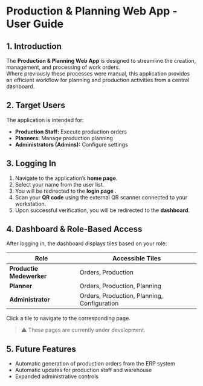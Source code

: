 # Production & Planning Web App - User Guide

## 1. Introduction
The **Production & Planning Web App** is designed to streamline the creation, management, and processing of work orders.  
Where previously these processes were manual, this application provides an efficient workflow for planning and production activities from a central dashboard.

## 2. Target Users
The application is intended for:
- **Production Staff:** Execute production orders
- **Planners:** Manage production planning
- **Administrators (Admins):** Configure settings

## 3. Logging In
1. Navigate to the application’s **home page**.  
2. Select your name from the user list.  
3. You will be redirected to the **login page** .  
4. Scan your **QR code** using the external QR scanner connected to your workstation.  
5. Upon successful verification, you will be redirected to the **dashboard**.


## 4. Dashboard & Role-Based Access
After logging in, the dashboard displays tiles based on your role:

| Role | Accessible Tiles |
|------|-----------------|
| **Productie Medewerker** | Orders, Production |
| **Planner** | Orders, Production, Planning |
| **Administrator** | Orders, Production, Planning, Configuration |

Click a tile to navigate to the corresponding page.  
> ⚠️ These pages are currently under development.

## 5. Future Features
- Automatic generation of production orders from the ERP system  
- Automatic updates for production staff and warehouse  
- Expanded administrative controls
